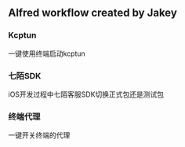 ## Alfred workflow created by Jakey

### Kcptun
一键使用终端启动kcptun

### 七陌SDK
iOS开发过程中七陌客服SDK切换正式包还是测试包

### 终端代理
一键开关终端的代理
